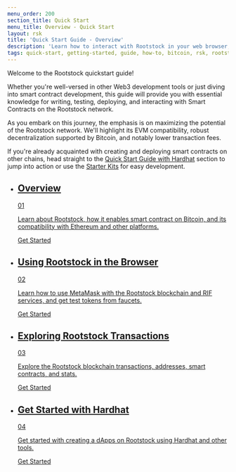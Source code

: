 ```yaml
---
menu_order: 200
section_title: Quick Start
menu_title: Overview - Quick Start
layout: rsk
title: 'Quick Start Guide - Overview'
description: 'Learn how to interact with Rootstock in your web browser, how to view Rootstock transactions, develop and deploy your very first smart contract to the Rootstock network.'
tags: quick-start, getting-started, guide, how-to, bitcoin, rsk, rootstock, peer-to-peer, merged-mining, blockchain, powpeg
---
```



Welcome to the Rootstock quickstart guide!

Whether you're well-versed in other Web3 development tools or just diving into smart contract development, this guide will provide you with essential knowledge for writing, testing, deploying, and interacting with Smart Contracts on the Rootstock network.

As you embark on this journey, the emphasis is on maximizing the potential of the Rootstock network. We'll highlight its EVM compatibility, robust decentralization supported by Bitcoin, and notably lower transaction fees.

If you're already acquainted with creating and deploying smart contracts on other chains, head straight to the [Quick Start Guide with Hardhat](/guides/quickstart/hardhat/) section to jump into action or use the [Starter Kits](/guides/starter-kits/) for easy development.

<div class="features-list">
    <ul id="card-list" class="row">
        <li class="col-xl-6 col-md-6">
        <div class="feature-card">
<div class="content"><a href="/guides/quickstart/overview/">
            <div class="content-container">
               <div class="card-title"><h2 class="zg-text-bg">Overview</h2><span class="zg-label ml-1">01</span></div> 
                <p class="card-desc">Learn about Rootstock, how it enables smart contract on Bitcoin, and its compatibility with Ethereum and other platforms.</p>
            </div>
            </a><div class="btn-container "><a href="/guides/quickstart/overview/">
                </a><a class="green" href="/guides/quickstart/overview/">Get Started</a>
            </div>
            </div>
        </div>
        </li>
        <li class="col-xl-6 col-md-6">
        <div class="feature-card">
<div class="content"><a href="/guides/quickstart/browser/">
            <div class="content-container">
              <div class="card-title"><h2 class="zg-text-bg bg-yellow">Using Rootstock in the Browser</h2><span class="zg-label ml-1 bg-yellow">02</span></div> 
                <p class="card-desc">Learn how to use MetaMask with the Rootstock blockchain and RIF services, and get test tokens from faucets.</p>
            </div>
            </a><div class="btn-container"><a href="/guides/quickstart/browser/">
                </a><a class="green" href="/guides/quickstart/browser/">Get Started</a>
            </div>
            </div>
        </div>
        </li>
        <li class="col-xl-6 col-md-6">
        <div class="feature-card">
<div class="content two-line-title-content"><a href="/guides/quickstart/transactions/">
            <div class="content-container">
            <div class="card-title"><h2 class="zg-text-bg bg-purple">Exploring Rootstock Transactions</h2><span class="zg-label ml-1 bg-purple">03</span></div>
                <p class="card-desc">Explore the Rootstock blockchain transactions, addresses, smart contracts, and stats.</p>
            </div>
            </a><div class="btn-container"><a href="/guides/quickstart/transactions/">
                </a><a class="green" href="/guides/quickstart/transactions/">Get Started</a>
            </div>
            </div>
        </div>
        </li>
        <li class="col-xl-6 col-md-6">
        <div class="feature-card">
<div class="content"><a href="/guides/quickstart/hardhat/">
            <div class="content-container">
               <div class="card-title"><h2 class="zg-text-bg bg-pink">Get Started with Hardhat</h2><span class="zg-label ml-1 bg-pink">04</span></div> 
                <p class="card-desc">Get started with creating a dApps on Rootstock using Hardhat and other tools.</p>
            </div>
            </a><div class="btn-container"><a href="/guides/quickstart/hardhat/">
                </a><a class="green" href="/guides/quickstart/hardhat/">Get Started</a>
            </div>
            </div>
        </div>
        </li>
    </ul>
</div>
